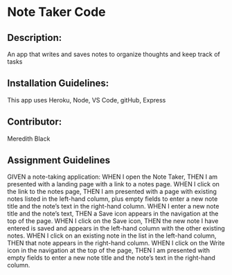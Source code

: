 # Note Taker Code

## Description: 
An app that writes and saves notes to organize thoughts and keep track of tasks

## Installation Guidelines:
This app uses Heroku, Node, VS Code, gitHub, Express

## Contributor:
Meredith Black

## Assignment Guidelines
GIVEN a note-taking application: WHEN I open the Note Taker, THEN I am presented with a landing page with a link to a notes page. WHEN I click on the link to the notes page, THEN I am presented with a page with existing notes listed in the left-hand column, plus empty fields to enter a new note title and the note’s text in the right-hand column. WHEN I enter a new note title and the note’s text, THEN a Save icon appears in the navigation at the top of the page. WHEN I click on the Save icon, THEN the new note I have entered is saved and appears in the left-hand column with the other existing notes. WHEN I click on an existing note in the list in the left-hand column, THEN that note appears in the right-hand column. WHEN I click on the Write icon in the navigation at the top of the page, THEN I am presented with empty fields to enter a new note title and the note’s text in the right-hand column.
